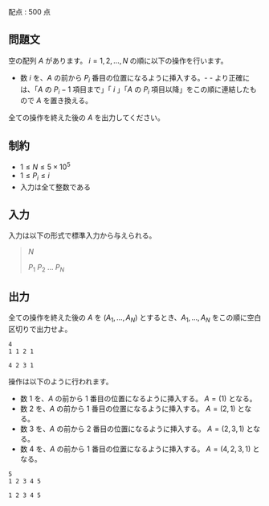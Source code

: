 配点 : $500$ 点

## 問題文

空の配列 $A$ があります。 $i=1,2,\ldots,N$ の順に以下の操作を行います。

- 数 $i$ を、$A$ の前から $P_i$ 番目の位置になるように挿入する。-   - より正確には、「$A$ の $P_i-1$ 項目まで」「 $i$ 」「$A$ の $P_i$ 項目以降」をこの順に連結したもので $A$ を置き換える。

全ての操作を終えた後の $A$ を出力してください。

## 制約

- $1 \leq N \leq 5\times 10^5$
- $1 \leq P_i \leq i$
- 入力は全て整数である

## 入力

入力は以下の形式で標準入力から与えられる。

> $N$
> 
> $P_1$ $P_2$ $\ldots$ $P_N$

## 出力

全ての操作を終えた後の $A$ を $(A_1,\ldots,A_N)$ とするとき、$A_1,\ldots,A_N$ をこの順に空白区切りで出力せよ。

```input1
4
1 1 2 1
```

```output1
4 2 3 1
```

操作は以下のように行われます。

- 数 $1$ を、$A$ の前から $1$ 番目の位置になるように挿入する。 $A=(1)$ となる。
- 数 $2$ を、$A$ の前から $1$ 番目の位置になるように挿入する。 $A=(2,1)$ となる。
- 数 $3$ を、$A$ の前から $2$ 番目の位置になるように挿入する。 $A=(2,3,1)$ となる。
- 数 $4$ を、$A$ の前から $1$ 番目の位置になるように挿入する。 $A=(4,2,3,1)$ となる。

```input2
5
1 2 3 4 5
```

```output2
1 2 3 4 5
```